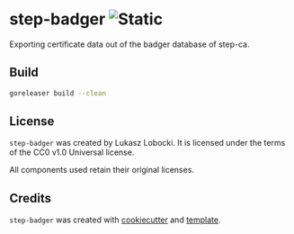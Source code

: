 # step-badger ![Static](https://img.shields.io/badge/[[RND_DICEWARE_PL]]-[[RND_DICEWARE_PL]]-[[RND_CSS_COLOR]]?style=for-the-badge&labelColor=[[RND_CSS_COLOR]])

Exporting certificate data out of the badger database of step-ca.

## Build

```bash
goreleaser build --clean
```

## License

`step-badger` was created by Lukasz Lobocki. It is licensed under the terms of the CC0 v1.0 Universal license.

All components used retain their original licenses.

## Credits

`step-badger` was created with [cookiecutter](https://cookiecutter.readthedocs.io/en/latest/) and [template](https://github.com/lukasz-lobocki/go-cookiecutter).
